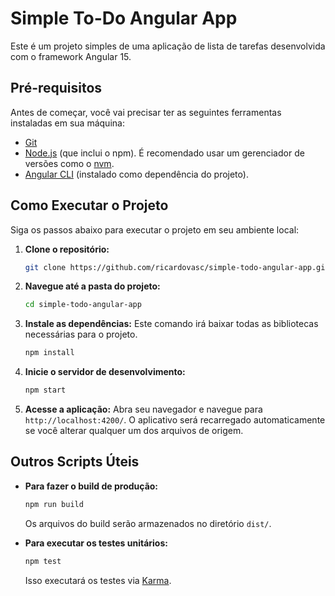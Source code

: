 # Simple To-Do Angular App

Este é um projeto simples de uma aplicação de lista de tarefas desenvolvida com o framework Angular 15.

## Pré-requisitos

Antes de começar, você vai precisar ter as seguintes ferramentas instaladas em sua máquina:
- [Git](https://git-scm.com)
- [Node.js](https://nodejs.org/en/) (que inclui o npm). É recomendado usar um gerenciador de versões como o [nvm](https://github.com/nvm-sh/nvm).
- [Angular CLI](https://github.com/angular/angular-cli) (instalado como dependência do projeto).

## Como Executar o Projeto

Siga os passos abaixo para executar o projeto em seu ambiente local:

1.  **Clone o repositório:**
    ```bash
    git clone https://github.com/ricardovasc/simple-todo-angular-app.git
    ```

2.  **Navegue até a pasta do projeto:**
    ```bash
    cd simple-todo-angular-app
    ```

3.  **Instale as dependências:**
    Este comando irá baixar todas as bibliotecas necessárias para o projeto.
    ```bash
    npm install
    ```

4.  **Inicie o servidor de desenvolvimento:**
    ```bash
    npm start
    ```

5.  **Acesse a aplicação:**
    Abra seu navegador e navegue para `http://localhost:4200/`. O aplicativo será recarregado automaticamente se você alterar qualquer um dos arquivos de origem.

## Outros Scripts Úteis

-   **Para fazer o build de produção:**
    ```bash
    npm run build
    ```
    Os arquivos do build serão armazenados no diretório `dist/`.

-   **Para executar os testes unitários:**
    ```bash
    npm test
    ```
    Isso executará os testes via [Karma](https://karma-runner.github.io).
